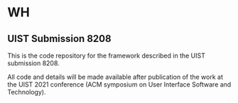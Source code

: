 # WH

## UIST Submission 8208

This is the code repository for the framework described in the UIST submission 8208.

All code and details will be made available after publication of the work at the UIST 2021 conference (ACM symposium on User Interface Software and Technology).